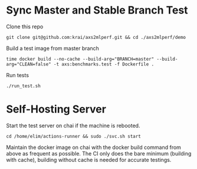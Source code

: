 # Sync Master and Stable Branch Test

Clone this repo
```
git clone git@github.com:krai/axs2mlperf.git && cd ./axs2mlperf/demo
```

Build a test image from master branch
```
time docker build --no-cache --build-arg="BRANCH=master" --build-arg="CLEAN=false" -t axs:benchmarks.test -f Dockerfile .
```

Run tests
```
./run_test.sh
```

# Self-Hosting Server
Start the test server on chai if the machine is rebooted.
```
cd /home/elim/actions-runner && sudo ./svc.sh start
```
Maintain the docker image on chai with the docker build command from above as frequent as possible. The CI only does the bare minimum (building with cache), building without cache is needed for accurate testings.

